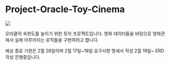 # Project-Oracle-Toy-Cinema
<div style="text-align: "center">

  <img src="https://img.shields.io/badge/Oracle-F80000?style=flat-square&logo=Oracle&logoColor=white">

  오라클의 숙련도를 높이기 위한 토이 프로젝트입니다.
  영화 데이터들을 바탕으로 영화관에서 실제 이루어지는 로직들을 구현하려고 합니다.
  
  예상 종료 기한은 2월 28일이며
  2월 17일~18일  요구사항 명세서 작성
  2월 19일~      ERD작성 진행중입니다. 
  
<div>
